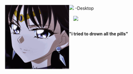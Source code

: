 <img align="left" src="gif.gif" widht="210" height="210">
<img src="https://img.shields.io/badge/I'm playing-yellow">
-Desktop



<code>
  
  <img src="https://upload.wikimedia.org/wikipedia/pt/7/77/League_of_Legends_logo.png" widht="25" height="25">
  </code><br>

<b>"i tried to drown all the pills"</b>


